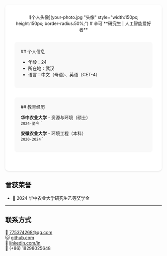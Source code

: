 <div class="container" style="max-width:800px; margin:auto; background:#fff; padding:30px; border-radius:10px; box-shadow:0 2px 5px rgba(0,0,0,0.1);">

<header style="text-align:center; margin-bottom:30px;">
![个人头像](your-photo.jpg "头像" style="width:150px; height:150px; border-radius:50%;")
# 辛可  
**研究生 | 人工智能爱好者**
</header>

<section style="margin-bottom:30px; padding:20px; background:#f9f9f9; border-radius:8px;">
## 个人信息

- 年龄：24
- 所在地：武汉
- 语言：中文（母语）、英语（CET-4）
</section>

<section style="margin-bottom:30px; padding:20px; background:#f9f9f9; border-radius:8px;">
## 教育经历

**华中农业大学** - 资源与环境（硕士）  
`2024-至今` `

**安徽农业大学** - 环境工程（本科）  
`2020-2024` `
</section>
</div>

## 曾获荣誉
- 🥇 2024 华中农业大学研究生乙等奖学金


---

## 联系方式
📧 [775374268@qq.com](mailto:775374268@qq.com)  
🐱 [github.com](https://github.com)  
💼 [linkedin.com/in](https://linkedin.com/in)  
📱 (+86) 18298025648
